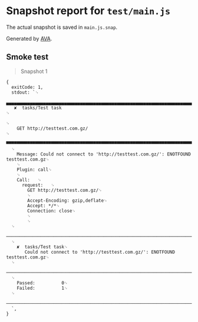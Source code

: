 # Snapshot report for `test/main.js`

The actual snapshot is saved in `main.js.snap`.

Generated by [AVA](https://avajs.dev).

## Smoke test

> Snapshot 1

    {
      exitCode: 1,
      stdout: `␊
      ▄▄▄▄▄▄▄▄▄▄▄▄▄▄▄▄▄▄▄▄▄▄▄▄▄▄▄▄▄▄▄▄▄▄▄▄▄▄▄▄▄▄▄▄▄▄▄▄▄▄▄▄▄▄▄▄▄▄▄▄▄▄▄▄▄▄▄▄▄▄▄▄▄▄▄▄▄▄␊
       ✘  tasks/Test task                                                           ␊
                                                                                    ␊
        GET http://testtest.com.gz/                                                 ␊
      ▀▀▀▀▀▀▀▀▀▀▀▀▀▀▀▀▀▀▀▀▀▀▀▀▀▀▀▀▀▀▀▀▀▀▀▀▀▀▀▀▀▀▀▀▀▀▀▀▀▀▀▀▀▀▀▀▀▀▀▀▀▀▀▀▀▀▀▀▀▀▀▀▀▀▀▀▀▀␊
      ␊
        Message: Could not connect to 'http://testtest.com.gz/': ENOTFOUND testtest.com.gz␊
        ␊
        Plugin: call␊
        ␊
        Call:   ␊
          request:   ␊
            GET http://testtest.com.gz/␊
            ␊
            Accept-Encoding: gzip,deflate␊
            Accept: */*␊
            Connection: close␊
            ␊
            ␊
      ␊
      ──────────────────────────────────────────────────────────────────────────────␊
      ␊
        ✘  tasks/Test task␊
           Could not connect to 'http://testtest.com.gz/': ENOTFOUND testtest.com.gz␊
      ␊
      ──────────────────────────────────────────────────────────────────────────────␊
      ␊
        Passed:          0␊
        Failed:          1␊
      ␊
      ──────────────────────────────────────────────────────────────────────────────␊
      `,
    }
